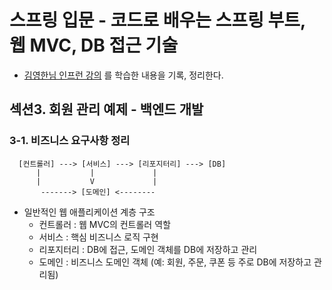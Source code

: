 # 스프링 입문 - 코드로 배우는 스프링 부트, 웹 MVC, DB 접근 기술
* [김영한님 인프런 강의](https://www.inflearn.com/course/%EC%8A%A4%ED%94%84%EB%A7%81-%EC%9E%85%EB%AC%B8-%EC%8A%A4%ED%94%84%EB%A7%81%EB%B6%80%ED%8A%B8) 를 학습한 내용을 기록, 정리한다.


## 섹션3. 회원 관리 예제 - 백엔드 개발

### 3-1. 비즈니스 요구사항 정리

```
  [컨트롤러] ---> [서비스] ---> [리포지터리] ---> [DB]
      |           |             |
      |           V             |
       -------> [도메인] <--------
```
* 일반적인 웹 애플리케이션 계층 구조
  * 컨트롤러 : 웹 MVC의 컨트롤러 역할
  * 서비스 : 핵심 비즈니스 로직 구현
  * 리포지터리 : DB에 접근, 도메인 객체를 DB에 저장하고 관리
  * 도메인 : 비즈니스 도메인 객체 (예: 회원, 주문, 쿠폰 등 주로 DB에 저장하고 관리됨)


